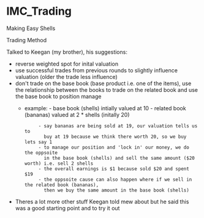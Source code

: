 # IMC_Trading
Making Easy Shells

Trading Method

Talked to Keegan (my brother), his suggestions:

- reverse weighted spot for inital valuation
- use successful trades from previous rounds to slightly influence valuation (older the trade less influence)
- don't trade on the base book (base product i.e. one of the items), use the relationship between the books
  to trade on the related book and use the base book to position manage
  - example: - base book (shells) intially valued at 10
             - related book (bananas) valued at 2 * shells (initally 20)
             
             - say bananas are being sold at 19, our valuation tells us to 
               buy at 19 because we think there worth 20, so we buy lets say 1
             - to manage our position and 'lock in' our money, we do the oppsoite 
               in the base book (shells) and sell the same amount ($20 worth) i.e. sell 2 shells
             - the overall earnings is $1 because sold $20 and spent $19
             - the oppsoite cause can also happen where if we sell in the related book (bananas), 
               then we buy the same amount in the base book (shells)
               
- Theres a lot more other stuff Keegan told mew about but he said this was a good starting point and to try it out
